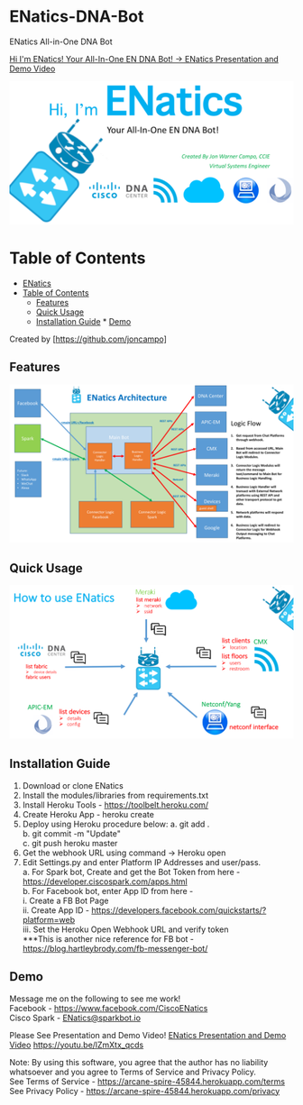 # ENatics-DNA-Bot
ENatics All-in-One DNA Bot

[Hi I'm ENatics! Your All-In-One EN DNA Bot! -> ENatics Presentation and Demo Video](https://youtu.be/lZmXtx_qcds)

![alt tag](images/main.png)

Table of Contents
=================

   * [ENatics](#enatics)
   * [Table of Contents](#table-of-contents)
      * [Features](#features)
      * [Quick Usage](#quick-usage)
      * [Installation Guide](#installation-guide)
    * [Demo](#demo)

Created by [https://github.com/joncampo]

## Features
![alt tag](images/what_is.png)

## Quick Usage

![alt tag](images/how_to_use.png)

## Installation Guide

1. Download or clone ENatics
2. Install the modules/libraries from requirements.txt
3. Install Heroku Tools - https://toolbelt.heroku.com/
4. Create Heroku App - heroku create
5. Deploy using Heroku procedure below:
	a. git add . <br />
	b. git commit -m "Update" <br />
	c. git push heroku master <br />
6. Get the webhook URL using command -> Heroku open
6. Edit Settings.py and enter Platform IP Addresses and user/pass. <br />
	a. For Spark bot, Create and get the Bot Token from here - https://developer.ciscospark.com/apps.html <br />
	b. For Facebook bot, enter App ID from here -  <br />
		i. Create a FB Bot Page <br />
		ii. Create App ID - https://developers.facebook.com/quickstarts/?platform=web <br />
		iii. Set the Heroku Open Webhook URL and verify token <br />
		***This is another nice reference for FB bot - https://blog.hartleybrody.com/fb-messenger-bot/ <br />


## Demo

Message me on the following to see me work!<br />
Facebook - https://www.facebook.com/CiscoENatics <br />
Cisco Spark - ENatics@sparkbot.io  <br />

Please See Presentation and Demo Video!
[ENatics Presentation and Demo Video](https://youtu.be/lZmXtx_qcds)
https://youtu.be/lZmXtx_qcds


Note: By using this software, you agree that the author has no liability whatsoever and you agree to Terms of Service and Privacy Policy.  <br />
See Terms of Service - https://arcane-spire-45844.herokuapp.com/terms <br />
See Privacy Policy - https://arcane-spire-45844.herokuapp.com/privacy <br />
